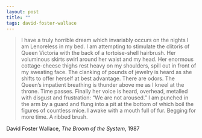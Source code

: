 ```yaml
---
layout: post
title: ""
tags: david-foster-wallace
--- 
```


> I have a truly horrible dream which invariably occurs on the nights I am Lenoreless in my bed. I am attempting to stimulate the clitoris of Queen Victoria with the back of a tortoise-shell hairbrush. Her voluminous skirts swirl around her waist and my head. Her enormous cottage-cheese thighs rest heavy on my shoulders, spill out in front of my sweating face. The clanking of pounds of jewelry is heard as she shifts to offer herself at best advantage. There are odors. The Queen’s impatient breathing is thunder above me as I kneel at the throne. Time passes. Finally her voice is heard, overhead, metalled with disgust and frustration: “We are not aroused.” I am punched in the arm by a guard and flung into a pit at the bottom of which boil the figures of countless mice. I awake with a mouth full of fur. Begging for more time. A ribbed brush. 

David Foster Wallace, _The Broom of the System_, 1987
